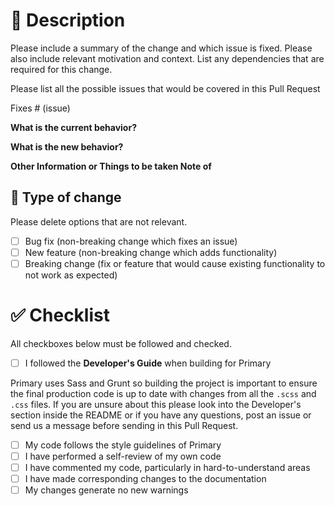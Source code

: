 # 📕 Description

Please include a summary of the change and which issue is fixed. Please also include relevant motivation and context. List any dependencies that are required for this change.

Please list all the possible issues that would be covered in this Pull Request

Fixes # (issue)

**What is the current behavior?**


**What is the new behavior?**


**Other Information or Things to be taken Note of**


## 🔖 Type of change

Please delete options that are not relevant.

- [ ] Bug fix (non-breaking change which fixes an issue)
- [ ] New feature (non-breaking change which adds functionality)
- [ ] Breaking change (fix or feature that would cause existing functionality to not work as expected)

# ✅ Checklist

All checkboxes below must be followed and checked.

- [ ] I followed the **Developer's Guide** when building for Primary

Primary uses Sass and Grunt so building the project is important to ensure the final production code is up to date with changes from all the `.scss` and `.css` files. If you are unsure about this please look into the Developer's section inside the README or if you have any questions, post an issue or send us a message before sending in this Pull Request.

- [ ] My code follows the style guidelines of Primary
- [ ] I have performed a self-review of my own code
- [ ] I have commented my code, particularly in hard-to-understand areas
- [ ] I have made corresponding changes to the documentation
- [ ] My changes generate no new warnings